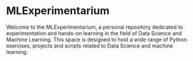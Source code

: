 # MLExperimentarium

Welcome to the MLExperimentarium, a personal repository dedicated to experimentation and hands-on learning in the field of Data Science and Machine Learning. This space is designed to host a wide range of Python exercises, projects and scripts related to Data Science and machine learning.
